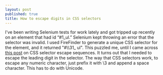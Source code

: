 ```yaml
---
layout: post
published: true
title: How to escape digits in CSS selectors
---
```

I've been writing Selenium tests for work lately and got tripped up recently on an element that had id “\#1\_ul.” Selenium kept throwing an error that the selector was invalid. I used FireFinder to generate a unique CSS selector for the element, and it returned "#\\\\31\_ ul". This puzzled me, until I came across [this post](https://mathiasbynens.be/notes/css-escapes) on CSS selector escape sequences. It turns out that I needed to escape the leading digit in the selector. The way that CSS selectors work, to escape any numeric character, just prefix it with \3 and append a space character. This has to do with Unicode.
